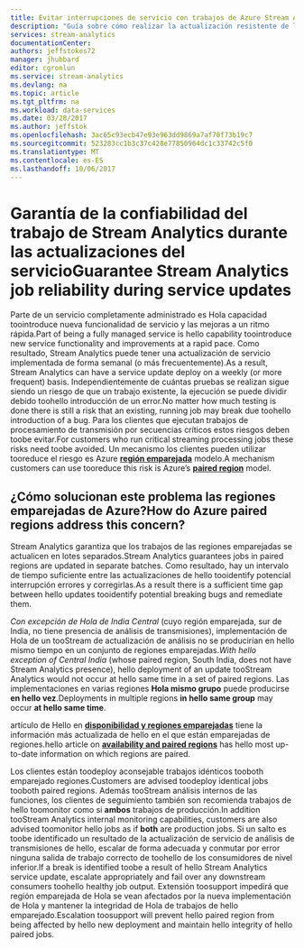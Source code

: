 ```yaml
---
title: Evitar interrupciones de servicio con trabajos de Azure Stream Analytics | Microsoft Docs
description: "Guía sobre cómo realizar la actualización resistente de los trabajos de Stream Analytics."
services: stream-analytics
documentationCenter: 
authors: jeffstokes72
manager: jhubbard
editor: cgronlun
ms.service: stream-analytics
ms.devlang: na
ms.topic: article
ms.tgt_pltfrm: na
ms.workload: data-services
ms.date: 03/28/2017
ms.author: jeffstok
ms.openlocfilehash: 3ac65c93ecb47e93e963dd9869a7af70f73b19c7
ms.sourcegitcommit: 523283cc1b3c37c428e77850964dc1c33742c5f0
ms.translationtype: MT
ms.contentlocale: es-ES
ms.lasthandoff: 10/06/2017
---
```

# <a name="guarantee-stream-analytics-job-reliability-during-service-updates"></a><span data-ttu-id="8d52a-103">Garantía de la confiabilidad del trabajo de Stream Analytics durante las actualizaciones del servicio</span><span class="sxs-lookup"><span data-stu-id="8d52a-103">Guarantee Stream Analytics job reliability during service updates</span></span>

<span data-ttu-id="8d52a-104">Parte de un servicio completamente administrado es Hola capacidad toointroduce nueva funcionalidad de servicio y las mejoras a un ritmo rápida.</span><span class="sxs-lookup"><span data-stu-id="8d52a-104">Part of being a fully managed service is hello capability toointroduce new service functionality and improvements at a rapid pace.</span></span> <span data-ttu-id="8d52a-105">Como resultado, Stream Analytics puede tener una actualización de servicio implementada de forma semanal (o más frecuentemente).</span><span class="sxs-lookup"><span data-stu-id="8d52a-105">As a result, Stream Analytics can have a service update deploy on a weekly (or more frequent) basis.</span></span> <span data-ttu-id="8d52a-106">Independientemente de cuántas pruebas se realizan sigue siendo un riesgo de que un trabajo existente, la ejecución se puede dividir debido toohello introducción de un error.</span><span class="sxs-lookup"><span data-stu-id="8d52a-106">No matter how much testing is done there is still a risk that an existing, running job may break due toohello introduction of a bug.</span></span> <span data-ttu-id="8d52a-107">Para los clientes que ejecutan trabajos de procesamiento de transmisión por secuencias críticos estos riesgos deben toobe evitar.</span><span class="sxs-lookup"><span data-stu-id="8d52a-107">For customers who run critical streaming processing jobs these risks need toobe avoided.</span></span> <span data-ttu-id="8d52a-108">Un mecanismo los clientes pueden utilizar tooreduce el riesgo es Azure  **[región emparejada](https://docs.microsoft.com/azure/best-practices-availability-paired-regions)**  modelo.</span><span class="sxs-lookup"><span data-stu-id="8d52a-108">A mechanism customers can use tooreduce this risk is Azure’s **[paired region](https://docs.microsoft.com/azure/best-practices-availability-paired-regions)** model.</span></span> 

## <a name="how-do-azure-paired-regions-address-this-concern"></a><span data-ttu-id="8d52a-109">¿Cómo solucionan este problema las regiones emparejadas de Azure?</span><span class="sxs-lookup"><span data-stu-id="8d52a-109">How do Azure paired regions address this concern?</span></span>

<span data-ttu-id="8d52a-110">Stream Analytics garantiza que los trabajos de las regiones emparejadas se actualicen en lotes separados.</span><span class="sxs-lookup"><span data-stu-id="8d52a-110">Stream Analytics guarantees jobs in paired regions are updated in separate batches.</span></span> <span data-ttu-id="8d52a-111">Como resultado, hay un intervalo de tiempo suficiente entre las actualizaciones de hello tooidentify potencial interrupción errores y corregirlas.</span><span class="sxs-lookup"><span data-stu-id="8d52a-111">As a result there is a sufficient time gap between hello updates tooidentify potential breaking bugs and remediate them.</span></span>

<span data-ttu-id="8d52a-112">_Con excepción de Hola de India Central_ (cuyo región emparejada, sur de India, no tiene presencia de análisis de transmisiones), implementación de Hola de un tooStream de actualización de análisis no se producirían en hello mismo tiempo en un conjunto de regiones emparejadas.</span><span class="sxs-lookup"><span data-stu-id="8d52a-112">_With hello exception of Central India_ (whose paired region, South India, does not have Stream Analytics presence), hello deployment of an update tooStream Analytics would not occur at hello same time in a set of paired regions.</span></span> <span data-ttu-id="8d52a-113">Las implementaciones en varias regiones **Hola mismo grupo** puede producirse **en hello vez**.</span><span class="sxs-lookup"><span data-stu-id="8d52a-113">Deployments in multiple regions **in hello same group** may occur **at hello same time**.</span></span>

<span data-ttu-id="8d52a-114">artículo de Hello en  **[disponibilidad y regiones emparejadas](https://docs.microsoft.com/azure/best-practices-availability-paired-regions)**  tiene la información más actualizada de hello en el que están emparejadas de regiones.</span><span class="sxs-lookup"><span data-stu-id="8d52a-114">hello article on **[availability and paired regions](https://docs.microsoft.com/azure/best-practices-availability-paired-regions)** has hello most up-to-date information on which regions are paired.</span></span>

<span data-ttu-id="8d52a-115">Los clientes están toodeploy aconsejable trabajos idénticos tooboth emparejado regiones.</span><span class="sxs-lookup"><span data-stu-id="8d52a-115">Customers are advised toodeploy identical jobs tooboth paired regions.</span></span> <span data-ttu-id="8d52a-116">Además tooStream análisis internos de las funciones, los clientes de seguimiento también son recomienda trabajos de hello toomonitor como si **ambos** trabajos de producción.</span><span class="sxs-lookup"><span data-stu-id="8d52a-116">In addition tooStream Analytics internal monitoring capabilities, customers are also advised toomonitor hello jobs as if **both** are production jobs.</span></span> <span data-ttu-id="8d52a-117">Si un salto es toobe identificado un resultado de la actualización de servicio de análisis de transmisiones de hello, escalar de forma adecuada y conmutar por error ninguna salida de trabajo correcto de toohello de los consumidores de nivel inferior.</span><span class="sxs-lookup"><span data-stu-id="8d52a-117">If a break is identified toobe a result of hello Stream Analytics service update, escalate appropriately and fail over any downstream consumers toohello healthy job output.</span></span> <span data-ttu-id="8d52a-118">Extensión toosupport impedirá que región emparejada de Hola se vean afectados por la nueva implementación de Hola y mantener la integridad de Hola de trabajos de hello emparejado.</span><span class="sxs-lookup"><span data-stu-id="8d52a-118">Escalation toosupport will prevent hello paired region from being affected by hello new deployment and maintain hello integrity of hello paired jobs.</span></span>
